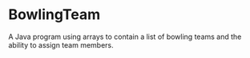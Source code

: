 # BowlingTeam
A Java program using arrays to contain a list of bowling teams and the ability to assign team members.
